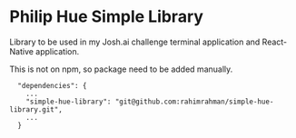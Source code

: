 # Philip Hue Simple Library

Library to be used in my Josh.ai challenge terminal application and React-Native application.

This is not on npm, so package need to be added manually.

```
  "dependencies": {
    ...
    "simple-hue-library": "git@github.com:rahimrahman/simple-hue-library.git",
    ...
  }
```
